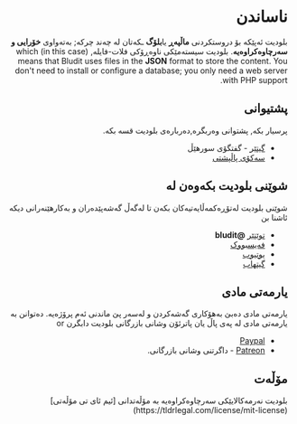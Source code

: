 <div dir="rtl">

# ناساندن
<!-- position: 1 -->

بلودیت ئەپێکە بۆ دروستکردنی **ماڵپەڕ** یا**بلۆگ** ـکەتان لە چەند چرکە; بەتەواوی **خۆرایی و سەرچاوەکراوەیە**. بلودیت سیستەمێکی ناوەڕۆکی فلات-فایلە, which (in this case) means that Bludit uses files in the **JSON** format to store the content. You don't need to install or configure a database; you only need a web server with PHP support.

<h2 id="support">پشتیوانی</h2>
پرسیار بکە, پشتوانی وەربگرە,دەربارەی بلودیت قسە بکە.

* [گیتێر](https://gitter.im/bludit/support) - گفتگۆی سورهێڵ
* [سەکۆی پاڵپشتی](https://forum.bludit.org)

<h2 id="follow-bludit">شوێنی بلودیت بکەوەن لە</h2>
شوێنی بلودیت لەتۆڕەکمەڵایەتیەکان بکەن تا لەگەڵ گەشەپێدەران و بەکارهێنەرانی دیکە ئاشنا بن

* [توێتێر](https://twitter.com/bludit) **@bludit**
* [فەیسبووک](https://www.facebook.com/bluditcms)
* [یوتیوب](https://www.youtube.com/c/Bluditcms)
* [گیتهاب](https://github.com/bludit/bludit)

<h2 id="donations">یارمەتی مادی</h2>
یارمەتی مادی دەبێ بەهۆکاری گەشەکردن و لەسەر پێ ماندنی ئەم پرۆژەیە. دەتوانن بە یارمەتی مادی لە پەی پاڵ یان پاترئۆن وشانی بازرگانی بلودیت دابگرن or 

* [Paypal](https://www.paypal.me/bluditpro/5)
* [Patreon](https://www.patreon.com/bludit) - داگرتنی وشانی بازرگانی.

<h2 id="license">مۆڵەت</h2>
بلودیت نەرمەکالایێکی سەرچاوەکراوەیە بە مۆڵەتدانی
[ئیم ئای تی مۆڵەتی](https://tldrlegal.com/license/mit-license)


</div>
